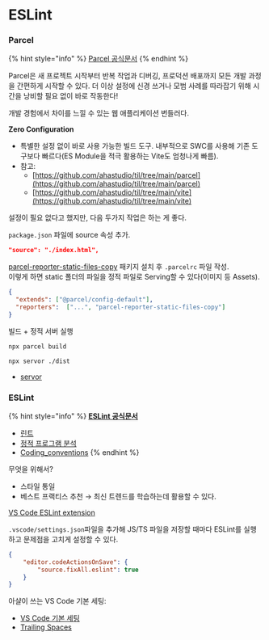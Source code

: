 # ESLint

### Parcel

{% hint style="info" %}
[Parcel 공식문서](https://parceljs.org/)
{% endhint %}

Parcel은 새 프로젝트 시작부터 반복 작업과 디버깅, 프로덕션 배포까지 모든 개발 과정을 간편하게 시작할 수 있다. 더 이상 설정에 신경 쓰거나 모범 사례를 따라잡기 위해 시간을 낭비할 필요 없이 바로 작동한다!

개발 경험에서 차이를 느낄 수 있는 웹 애플리케이션 번들러다.

**Zero Configuration**

* 특별한 설정 없이 바로 사용 가능한 빌드 도구. 내부적으로 SWC를 사용해 기존 도구보다 빠르다(ES Module을 적극 활용하는 Vite도 엄청나게 빠름).
* 참고:
  * [https://github.com/ahastudio/til/tree/main/parcel](https://github.com/ahastudio/til/tree/main/parcel)
  * [https://github.com/ahastudio/til/tree/main/vite](https://github.com/ahastudio/til/tree/main/vite)

설정이 필요 없다고 했지만, 다음 두가지 작업은 하는 게 좋다.

`package.json` 파일에 source 속성 추가.

```json
"source": "./index.html",
```

[parcel-reporter-static-files-copy](https://github.com/elwin013/parcel-reporter-static-files-copy) 패키지 설치 후 `.parcelrc` 파일 작성.\
이렇게 하면 static 폴더의 파일을 정적 파일로 Serving할 수 있다(이미지 등 Assets).

```json
{
  "extends": ["@parcel/config-default"],
  "reporters":  ["...", "parcel-reporter-static-files-copy"]
}
```

빌드 + 정적 서버 실행

```bash
npx parcel build

npx servor ./dist
```

* [servor](https://github.com/lukejacksonn/servor)

### ESLint

{% hint style="info" %}
[**ESLint 공식문서**](https://eslint.org/)

* [린트](https://ko.wikipedia.org/wiki/%EB%A6%B0%ED%8A%B8\_\(%EC%86%8C%ED%94%84%ED%8A%B8%EC%9B%A8%EC%96%B4\))
* [정적 프로그램 분석](https://ko.wikipedia.org/wiki/%EC%A0%95%EC%A0%81\_%ED%94%84%EB%A1%9C%EA%B7%B8%EB%9E%A8\_%EB%B6%84%EC%84%9D)
* [Coding\_conventions](https://en.wikipedia.org/wiki/Coding\_conventions)
{% endhint %}

무엇을 위해서?

* 스타일 통일
* 베스트 프랙티스 추천 → 최신 트렌드를 학습하는데 활용할 수 있다.

[VS Code ESLint extension](https://marketplace.visualstudio.com/items?itemName=dbaeumer.vscode-eslint)

`.vscode/settings.json`파일을 추가해 JS/TS 파일을 저장할 때마다 ESLint를 실행하고 문제점을 고치게 설정할 수 있다.

```json
{
    "editor.codeActionsOnSave": {
        "source.fixAll.eslint": true
    }
}
```

아샬이 쓰는 VS Code 기본 세팅:

* [VS Code 기본 세팅](https://github.com/ahastudio/CodingLife/blob/main/20211008/react/.vscode/settings.json)
* [Trailing Spaces](https://marketplace.visualstudio.com/items?itemName=shardulm94.trailing-spaces)
